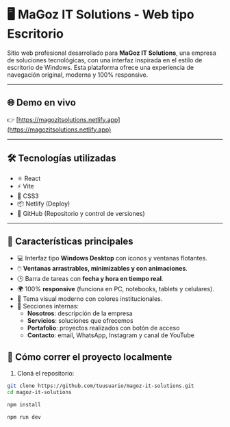 # 🖥️ MaGoz IT Solutions - Web tipo Escritorio

Sitio web profesional desarrollado para **MaGoz IT Solutions**, una empresa de soluciones tecnológicas, con una interfaz inspirada en el estilo de escritorio de Windows. Esta plataforma ofrece una experiencia de navegación original, moderna y 100% responsive.

---

## 🌐 Demo en vivo

👉 [https://magozitsolutions.netlify.app](https://magozitsolutions.netlify.app)

---

## 🛠️ Tecnologías utilizadas

- ⚛️ React
- ⚡ Vite
- 💅 CSS3
- 📦 Netlify (Deploy)
- 📁 GitHub (Repositorio y control de versiones)

---

## 🧩 Características principales

- 💻 Interfaz tipo **Windows Desktop** con íconos y ventanas flotantes.
- 🖱️ **Ventanas arrastrables, minimizables y con animaciones**.
- 🕒 Barra de tareas con **fecha y hora en tiempo real**.
- 🌍 100% **responsive** (funciona en PC, notebooks, tablets y celulares).
- 🎨 Tema visual moderno con colores institucionales.
- 📁 Secciones internas:
  - **Nosotros**: descripción de la empresa
  - **Servicios**: soluciones que ofrecemos
  - **Portafolio**: proyectos realizados con botón de acceso
  - **Contacto**: email, WhatsApp, Instagram y canal de YouTube


## 🧪 Cómo correr el proyecto localmente

1. Cloná el repositorio:

```bash
git clone https://github.com/tuusuario/magoz-it-solutions.git
cd magoz-it-solutions

npm install

npm run dev
